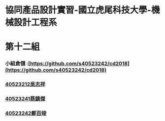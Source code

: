 # **協同產品設計實習-國立虎尾科技大學-機械設計工程系**

# 第十二組

### 小組倉儲 :[https://github.com/s40523242/cd2018](https://github.com/s40523242/cd2018)

### [40523212吳志祥](https://github.com/s40523212/cd2018)

### [40523241蔡鎮傑](https://github.com/s40523241)

### [40523242鄭百竣](https://github.com/s40523242/cd2018)

